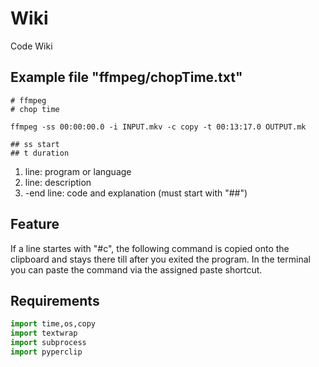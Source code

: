 # Wiki
Code Wiki

## Example file "ffmpeg/chopTime.txt"

```
# ffmpeg
# chop time
	
ffmpeg -ss 00:00:00.0 -i INPUT.mkv -c copy -t 00:13:17.0 OUTPUT.mk
	
## ss start
## t duration
```

1. line: program or language
2. line: description	
3. -end line: code and explanation (must start with "##")

## Feature
If a line startes with "#c", the following command is copied onto the clipboard and stays there till after you exited the program. In the terminal you can paste the command via the assigned paste shortcut.

## Requirements
``` python
import time,os,copy
import textwrap
import subprocess
import pyperclip
```
